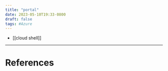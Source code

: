```yaml
---
title: "portal"
date: 2023-05-10T19:33-0800
draft: false
tags: #Azure
---
```


- [[cloud shell]]



---
# References
